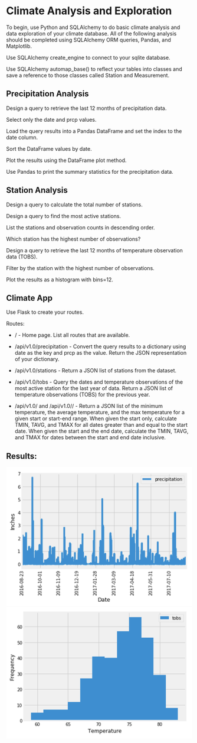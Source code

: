 # Climate Analysis and Exploration
To begin, use Python and SQLAlchemy to do basic climate analysis and data exploration of your climate database. All of the following analysis should be completed using SQLAlchemy ORM queries, Pandas, and Matplotlib.

Use SQLAlchemy create_engine to connect to your sqlite database.


Use SQLAlchemy automap_base() to reflect your tables into classes and save a reference to those classes called Station and Measurement.


## Precipitation Analysis
Design a query to retrieve the last 12 months of precipitation data.


Select only the date and prcp values.


Load the query results into a Pandas DataFrame and set the index to the date column.


Sort the DataFrame values by date.


Plot the results using the DataFrame plot method.


Use Pandas to print the summary statistics for the precipitation data.


## Station Analysis
Design a query to calculate the total number of stations.


Design a query to find the most active stations.


List the stations and observation counts in descending order.


Which station has the highest number of observations?


Design a query to retrieve the last 12 months of temperature observation data (TOBS).


Filter by the station with the highest number of observations.


Plot the results as a histogram with bins=12.



## Climate App

Use Flask to create your routes.

Routes:
* /  - Home page. List all routes that are available.

* /api/v1.0/precipitation  - Convert the query results to a dictionary using date as the key and prcp as the value. Return the JSON representation of your dictionary.

* /api/v1.0/stations  - Return a JSON list of stations from the dataset.

* /api/v1.0/tobs  - Query the dates and temperature observations of the most active station for the last year of data. Return a JSON list of temperature observations (TOBS) for the previous year.

* /api/v1.0/<start> and /api/v1.0/<start>/<end>   - Return a JSON list of the minimum temperature, the average temperature, and the max temperature for a given start or start-end range. When given the start only, calculate TMIN, TAVG, and TMAX for all dates greater than and equal to the start date. When given the start and the end date, calculate the TMIN, TAVG, and TMAX for dates between the start and end date inclusive.

## Results:

![Example](images/precipitation.png)
![Example](images/station-histogram.png)
